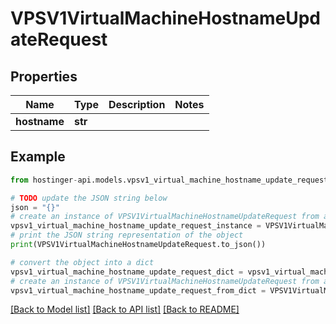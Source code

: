 # VPSV1VirtualMachineHostnameUpdateRequest


## Properties

Name | Type | Description | Notes
------------ | ------------- | ------------- | -------------
**hostname** | **str** |  | 

## Example

```python
from hostinger-api.models.vpsv1_virtual_machine_hostname_update_request import VPSV1VirtualMachineHostnameUpdateRequest

# TODO update the JSON string below
json = "{}"
# create an instance of VPSV1VirtualMachineHostnameUpdateRequest from a JSON string
vpsv1_virtual_machine_hostname_update_request_instance = VPSV1VirtualMachineHostnameUpdateRequest.from_json(json)
# print the JSON string representation of the object
print(VPSV1VirtualMachineHostnameUpdateRequest.to_json())

# convert the object into a dict
vpsv1_virtual_machine_hostname_update_request_dict = vpsv1_virtual_machine_hostname_update_request_instance.to_dict()
# create an instance of VPSV1VirtualMachineHostnameUpdateRequest from a dict
vpsv1_virtual_machine_hostname_update_request_from_dict = VPSV1VirtualMachineHostnameUpdateRequest.from_dict(vpsv1_virtual_machine_hostname_update_request_dict)
```
[[Back to Model list]](../README.md#documentation-for-models) [[Back to API list]](../README.md#documentation-for-api-endpoints) [[Back to README]](../README.md)


